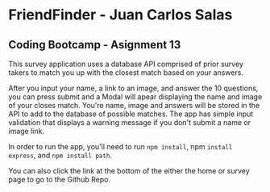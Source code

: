 # FriendFinder - Juan Carlos Salas  
## Coding Bootcamp - Asignment 13

This survey application uses a database API comprised of prior survey takers to match you up with the closest match based on your answers.

After you input your name, a link to an image, and answer the 10 questions, you can press submit and a Modal will apear displaying the name and image of your closes match. You're name, image and answers will be stored in the API to add to the database of possible matches. The app has simple input validation that displays a warning message if you don't submit a name or image link.

In order to run the app, you'll need to run `npm install`, npm `install express`, and `npm install path`.

You can also click the link at the bottom of the either the home or survey page to go to the Github Repo. 